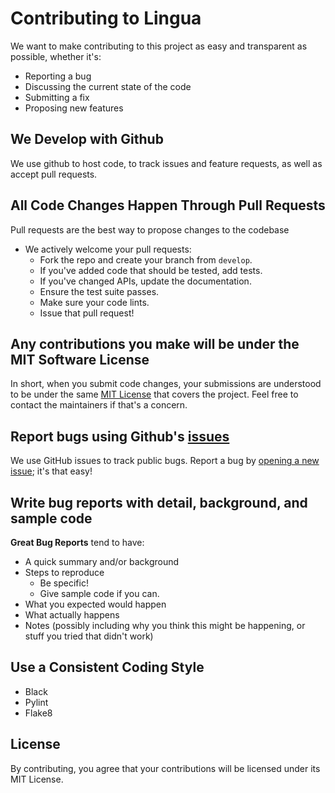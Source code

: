 # Contributing to Lingua
We want to make contributing to this project as easy and transparent as possible, whether it's:

- Reporting a bug
- Discussing the current state of the code
- Submitting a fix
- Proposing new features

## We Develop with Github
We use github to host code, to track issues and feature requests, as well as accept pull requests.

## All Code Changes Happen Through Pull Requests
Pull requests are the best way to propose changes to the codebase
- We actively welcome your pull requests:
  - Fork the repo and create your branch from `develop`.
  - If you've added code that should be tested, add tests.
  - If you've changed APIs, update the documentation.
  - Ensure the test suite passes.
  - Make sure your code lints.
  - Issue that pull request!

## Any contributions you make will be under the MIT Software License
In short, when you submit code changes, your submissions are understood to be under the same [MIT License](LICENSE) that covers the project. Feel free to contact the maintainers if that's a concern.

## Report bugs using Github's [issues](https://github.com/VectorInstitute/lingua-sdk/issues)
We use GitHub issues to track public bugs. Report a bug by [opening a new issue](https://github.com/VectorInstitute/lingua-sdk/issues/new/choose); it's that easy!

## Write bug reports with detail, background, and sample code

**Great Bug Reports** tend to have:

- A quick summary and/or background
- Steps to reproduce
  - Be specific!
  - Give sample code if you can.
- What you expected would happen
- What actually happens
- Notes (possibly including why you think this might be happening, or stuff you tried that didn't work)

## Use a Consistent Coding Style

* Black
* Pylint
* Flake8

## License
By contributing, you agree that your contributions will be licensed under its MIT License.
